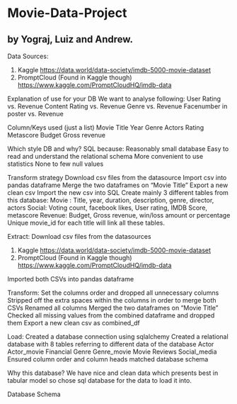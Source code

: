# Movie-Data-Project

## by Yograj, Luiz and Andrew.

Data Sources:
1. Kaggle
https://data.world/data-society/imdb-5000-movie-dataset
2. PromptCloud (Found in Kaggle though)
https://www.kaggle.com/PromptCloudHQ/imdb-data



Explanation of use for your DB
We want to analyse following:
User Rating vs. Revenue
Content Rating vs. Revenue
Genre vs. Revenue
Facenumber in poster vs. Revenue



Column/Keys used (just a list)
Movie Title
Year
Genre
Actors
Rating
Metascore
Budget
Gross revenue



Which style DB and why? 
SQL because:
Reasonably small database
Easy to read and understand the relational schema
More convenient to use statistics
None to few null values


Transform strategy
Download csv files from the datasource
Import csv into pandas dataframe
Merge the two dataframes on “Movie Title”
Export a new clean csv
Import the new csv into SQL
Create mainly 3 different tables from this database: 
Movie : Title, year, duration, description, genre, director, actors
Social: Voting count, facebook likes, User rating, IMDB Score, metascore
Revenue: Budget, Gross revenue, win/loss amount or percentage
	Unique movie_id for each title will link all these tables.



Extract:
Download csv files from the datasources
1. Kaggle
https://data.world/data-society/imdb-5000-movie-dataset
2. PromptCloud (Found in Kaggle though)
https://www.kaggle.com/PromptCloudHQ/imdb-data

Imported both CSVs into pandas dataframe

Transform:
Set the columns order and dropped all unnecessary columns
Stripped off the extra spaces within the columns in order to merge both CSVs
Renamed all columns
Merged the two dataframes on “Movie Title”
Checked all missing values from the combined dataframe and dropped them
Export a new clean csv as combined_df


Load:
Created a database connection using sqlalchemy
Created a relational database with 8 tables referring to different data of the database
Actor
Actor_movie
Financial
Genre
Genre_movie
Movie
Reviews
Social_media
Ensured column order and column heads matched database schema



Why this database?
We have nice and clean data which presents best in tabular model so chose sql database for the data to load it into. 




Database Schema


